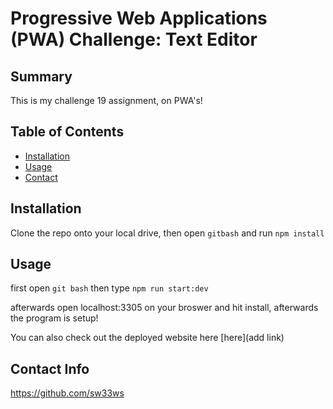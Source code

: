 # Progressive Web Applications (PWA) Challenge: Text Editor

## Summary

This is my challenge 19 assignment, on PWA's!

## Table of Contents

- [Installation](#installation)
- [Usage](#usage)
- [Contact](#contact-info)

## Installation

Clone the repo onto your local drive, then open ```gitbash``` and run ```npm install```

## Usage

first open ```git bash``` then type ```npm run start:dev```

afterwards open localhost:3305 on your broswer and hit install, afterwards the program is setup!

You can also check out the deployed website here [here](add link)

## Contact Info

https://github.com/sw33ws
